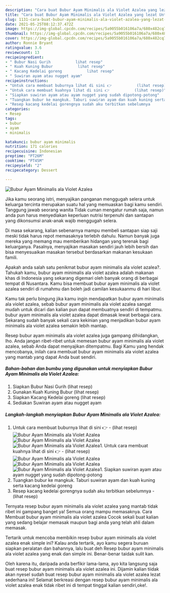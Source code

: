 ```yaml
---
description: "Cara buat Bubur Ayam Minimalis ala Violet Azalea yang lezat Untuk Jualan"
title: "Cara buat Bubur Ayam Minimalis ala Violet Azalea yang lezat Untuk Jualan"
slug: 1131-cara-buat-bubur-ayam-minimalis-ala-violet-azalea-yang-lezat-untuk-jualan
date: 2021-05-25T08:12:37.472Z
image: https://img-global.cpcdn.com/recipes/5a9055b016106a7a/680x482cq70/bubur-ayam-minimalis-ala-violet-azalea-foto-resep-utama.jpg
thumbnail: https://img-global.cpcdn.com/recipes/5a9055b016106a7a/680x482cq70/bubur-ayam-minimalis-ala-violet-azalea-foto-resep-utama.jpg
cover: https://img-global.cpcdn.com/recipes/5a9055b016106a7a/680x482cq70/bubur-ayam-minimalis-ala-violet-azalea-foto-resep-utama.jpg
author: Ronnie Bryant
ratingvalue: 3.6
reviewcount: 13
recipeingredient:
- " Bubur Nasi Gurih           lihat resep"
- " Kuah Kuning Bubur           lihat resep"
- " Kacang Kedelai goreng           lihat resep"
- " Suwiran ayam atau nugget ayam"
recipeinstructions:
- "Untuk cara membuat buburnya lihat di sini 👉           (lihat resep)"
- "Untuk cara membuat kuahnya lihat di sini 👉           (lihat resep)"
- "Siapkan suwiran ayam atau ayam nugget yang sudah dipotong-potong"
- "Tuangkan bubur ke mangkuk. Taburi suwiran ayam dan kuah kuning serta kacang kedelai goreng"
- "Resep kacang kedelai gorengnya sudah aku terbitkan sebelumnya           (lihat resep)"
categories:
- Resep
tags:
- bubur
- ayam
- minimalis

katakunci: bubur ayam minimalis 
nutrition: 171 calories
recipecuisine: Indonesian
preptime: "PT26M"
cooktime: "PT45M"
recipeyield: "2"
recipecategory: Dessert

---
```



![Bubur Ayam Minimalis ala Violet Azalea](https://img-global.cpcdn.com/recipes/5a9055b016106a7a/680x482cq70/bubur-ayam-minimalis-ala-violet-azalea-foto-resep-utama.jpg)

Jika kamu seorang istri, menyajikan panganan menggugah selera untuk keluarga tercinta merupakan suatu hal yang memuaskan bagi kamu sendiri. Tanggung jawab seorang  wanita Tidak cuman mengatur rumah saja, namun anda pun harus menyediakan keperluan nutrisi terpenuhi dan santapan yang dikonsumsi anak-anak wajib menggugah selera.

Di masa  sekarang, kalian sebenarnya mampu membeli santapan siap saji meski tidak harus repot memasaknya terlebih dahulu. Namun banyak juga mereka yang memang mau memberikan hidangan yang terenak bagi keluarganya. Pasalnya, menyajikan masakan sendiri jauh lebih bersih dan bisa menyesuaikan masakan tersebut berdasarkan makanan kesukaan famili. 



Apakah anda salah satu penikmat bubur ayam minimalis ala violet azalea?. Tahukah kamu, bubur ayam minimalis ala violet azalea adalah makanan khas di Indonesia yang sekarang digemari oleh banyak orang di berbagai tempat di Nusantara. Kamu bisa membuat bubur ayam minimalis ala violet azalea sendiri di rumahmu dan boleh jadi camilan kesukaanmu di hari libur.

Kamu tak perlu bingung jika kamu ingin mendapatkan bubur ayam minimalis ala violet azalea, sebab bubur ayam minimalis ala violet azalea sangat mudah untuk dicari dan kalian pun dapat membuatnya sendiri di tempatmu. bubur ayam minimalis ala violet azalea dapat dimasak lewat berbagai cara. Sekarang sudah banyak sekali cara kekinian yang menjadikan bubur ayam minimalis ala violet azalea semakin lebih mantap.

Resep bubur ayam minimalis ala violet azalea juga gampang dihidangkan, lho. Anda jangan ribet-ribet untuk memesan bubur ayam minimalis ala violet azalea, sebab Anda dapat menyajikan ditempatmu. Bagi Kamu yang hendak mencobanya, inilah cara membuat bubur ayam minimalis ala violet azalea yang mantab yang dapat Anda buat sendiri.

<!--inarticleads1-->

##### Bahan-bahan dan bumbu yang digunakan untuk menyiapkan Bubur Ayam Minimalis ala Violet Azalea:

1. Siapkan  Bubur Nasi Gurih           (lihat resep)
1. Gunakan  Kuah Kuning Bubur           (lihat resep)
1. Siapkan  Kacang Kedelai goreng           (lihat resep)
1. Sediakan  Suwiran ayam atau nugget ayam




<!--inarticleads2-->

##### Langkah-langkah menyiapkan Bubur Ayam Minimalis ala Violet Azalea:

1. Untuk cara membuat buburnya lihat di sini 👉 -           (lihat resep)
<img src="https://img-global.cpcdn.com/steps/174fd94b634af5d8/160x128cq70/bubur-ayam-minimalis-ala-violet-azalea-langkah-memasak-1-foto.jpg" alt="Bubur Ayam Minimalis ala Violet Azalea"><img src="https://img-global.cpcdn.com/steps/a1f0577f52c7b54d/160x128cq70/bubur-ayam-minimalis-ala-violet-azalea-langkah-memasak-1-foto.jpg" alt="Bubur Ayam Minimalis ala Violet Azalea"><img src="https://img-global.cpcdn.com/steps/dfe7cef340b2d27e/160x128cq70/bubur-ayam-minimalis-ala-violet-azalea-langkah-memasak-1-foto.jpg" alt="Bubur Ayam Minimalis ala Violet Azalea">1. Untuk cara membuat kuahnya lihat di sini 👉 -           (lihat resep)
<img src="https://img-global.cpcdn.com/steps/a350a100286cf3ef/160x128cq70/bubur-ayam-minimalis-ala-violet-azalea-langkah-memasak-2-foto.jpg" alt="Bubur Ayam Minimalis ala Violet Azalea"><img src="https://img-global.cpcdn.com/steps/2cc99d0fbd52018c/160x128cq70/bubur-ayam-minimalis-ala-violet-azalea-langkah-memasak-2-foto.jpg" alt="Bubur Ayam Minimalis ala Violet Azalea"><img src="https://img-global.cpcdn.com/steps/4e27959bf26e4fd7/160x128cq70/bubur-ayam-minimalis-ala-violet-azalea-langkah-memasak-2-foto.jpg" alt="Bubur Ayam Minimalis ala Violet Azalea">1. Siapkan suwiran ayam atau ayam nugget yang sudah dipotong-potong
1. Tuangkan bubur ke mangkuk. Taburi suwiran ayam dan kuah kuning serta kacang kedelai goreng
1. Resep kacang kedelai gorengnya sudah aku terbitkan sebelumnya -           (lihat resep)




Ternyata resep bubur ayam minimalis ala violet azalea yang mantab tidak ribet ini gampang banget ya! Semua orang mampu memasaknya. Cara Membuat bubur ayam minimalis ala violet azalea Cocok sekali buat kalian yang sedang belajar memasak maupun bagi anda yang telah ahli dalam memasak.

Tertarik untuk mencoba membikin resep bubur ayam minimalis ala violet azalea enak simple ini? Kalau anda tertarik, ayo kamu segera buruan siapkan peralatan dan bahannya, lalu buat deh Resep bubur ayam minimalis ala violet azalea yang enak dan simple ini. Benar-benar taidak sulit kan. 

Oleh karena itu, daripada anda berfikir lama-lama, ayo kita langsung saja buat resep bubur ayam minimalis ala violet azalea ini. Dijamin kalian tiidak akan nyesel sudah buat resep bubur ayam minimalis ala violet azalea lezat sederhana ini! Selamat berkreasi dengan resep bubur ayam minimalis ala violet azalea enak tidak ribet ini di tempat tinggal kalian sendiri,oke!.

